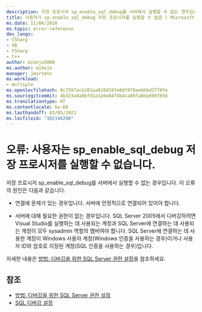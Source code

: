 ```yaml
---
description: 저장 프로시저 sp_enable_sql_debug를 서버에서 실행할 수 없는 경우입니다.
title: 사용자가 sp_enable_sql_debug 저장 프로시저를 실행할 수 없음 | Microsoft Docs
ms.date: 11/04/2016
ms.topic: error-reference
dev_langs:
- CSharp
- VB
- FSharp
- C++
author: mikejo5000
ms.author: mikejo
manager: jmartens
ms.workload:
- multiple
ms.openlocfilehash: 8c7597acb201aa810d34fe0df0f0aebbbd2f70fe
ms.sourcegitcommit: 4b323a8a8bfd1a1a9e84f4b4ca88fa8da690f656
ms.translationtype: HT
ms.contentlocale: ko-KR
ms.lasthandoff: 03/05/2021
ms.locfileid: "102146290"
---
```

# <a name="error-user-could-not-execute-stored-procedure-sp_enable_sql_debug"></a>오류: 사용자는 sp_enable_sql_debug 저장 프로시저를 실행할 수 없습니다.

저장 프로시저 sp_enable_sql_debug를 서버에서 실행할 수 없는 경우입니다. 이 오류의 원인은 다음과 같습니다.

- 연결에 문제가 있는 경우입니다. 서버에 안정적으로 연결되어 있어야 합니다.

- 서버에 대해 필요한 권한이 없는 경우입니다. SQL Server 2005에서 디버깅하려면 Visual Studio를 실행하는 데 사용되는 계정과 SQL Server에 연결하는 데 사용되는 계정이 모두 sysadmin 역할의 멤버여야 합니다. SQL Server에 연결하는 데 사용한 계정이 Windows 사용자 계정(Windows 인증을 사용하는 경우)이거나 사용자 ID와 암호로 지정된 계정(SQL 인증을 사용하는 경우)입니다.

자세한 내용은 [방법: 디버깅을 위한 SQL Server 권한 설정](/previous-versions/w1bhybwz(v=vs.100))을 참조하세요.

## <a name="see-also"></a>참조

- [방법: 디버깅을 위한 SQL Server 권한 설정](/previous-versions/w1bhybwz(v=vs.100))
- [SQL 디버깅 설정](/previous-versions/visualstudio/visual-studio-2010/s4sszxst\(v\=vs.100\))
